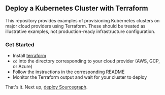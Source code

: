 ## Deploy a Kubernetes Cluster with Terraform
This repository provides examples of provisioning Kubernetes clusters on major cloud providers using Terraform. These should be treated as illustrative examples, not production-ready infrastructure configuration.

### Get Started
- Install [terraform](https://developer.hashicorp.com/terraform/downloads)
- `cd` into the directory corresponding to your cloud provider (AWS, GCP, or Azure)
- Follow the instructions in the corresponding README
- Monitor the Terraform output and wait for your cluster to deploy

That's it. Next up, [deploy Sourcegraph](https://docs.sourcegraph.com/admin/deploy/kubernetes).
